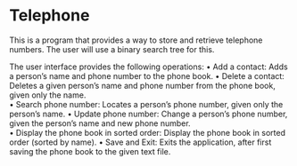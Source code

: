 # Telephone
This is a program that provides a way to store and retrieve telephone numbers. The user will use a binary search tree for this.

The user interface provides the following operations: 
• Add a contact: Adds a person’s name and phone number to the phone book. 
• Delete a contact: Deletes a given person’s name and phone number from the phone book, 
given only the name.  
• Search phone number: Locates a person’s phone number, given only the person’s name. 
• Update phone number: Change a person’s phone number, given the person’s name and 
new phone number.  
• Display the phone book in sorted order: Display the phone book in sorted order (sorted 
by name). 
• Save and Exit: Exits the application, after first saving the phone book to the given text 
file. 
